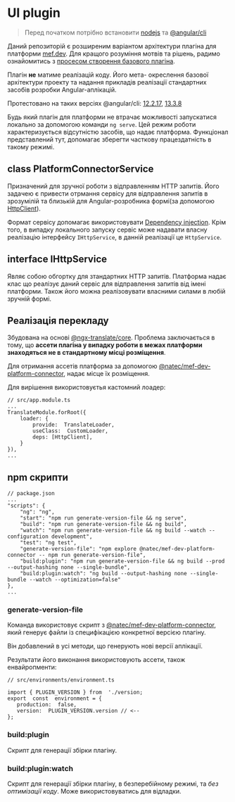 
# UI plugin

> Перед початком потрібно встановити [nodejs](https://nodejs.org/) та [@angular/cli](https://www.npmjs.com/package/@angular/cli)

Даний репозиторій є розширеним варіантом архітектури плагіна для платформи [mef.dev](https://mef.dev/). Для кращого розуміння мотвів та рішень, радимо ознайомитись з [просесом створення базового плагіна](https://mef.dev/dev_guides/first_ui_plugin.php). 

Плагін **не** матиме реалізацій коду. Його мета- окреслення базової архітектури проекту та надання прикладів реалізації стандартних засобів розробки Angular-аплікацій. 

Протестовано на таких версіях @angular/cli: [12.2.17](https://www.npmjs.com/package/@angular/cli/v/12.2.17 "12.2.17"), [13.3.8](https://www.npmjs.com/package/@angular/cli/v/13.3.8 "13.3.8") 

Будь який плагін для платформи не втрачає можливості запускатися локально за допомогою команди `ng serve`. Цей режим роботи характеризується відсутністю засобів, що надає платформа. Функціонал представлений тут, допомагає зберегти часткову працездатність в такому режимі. 

## class  PlatformConnectorService
Призначений для зручної роботи з відправленням HTTP запитів. Його задачею є привести отрмання сервісу для відправлення запитів в зрозумілій та близькій для Angular-розробника формі(за допомогою  [HttpClient](https://angular.io/api/common/http/HttpClient#httpclient "Link to this heading")).   

Формат сервісу допомагає використовувати [Dependency injection](https://angular.io/guide/dependency-injection). Крім того, в випадку локального запуску сервіс може надавати власну реалізацію інтерфейсу `IHttpService`, в данній реалізації це `HttpService`.

## interface IHttpService
Являє собою обгортку для зтандартних HTTP запитів. Платформа надає клас що реалізує даний сервіс для відправлення запитів від імені платформи. Також його можна реалізовувати власними силами в любій зручній формі.

## Реалізація перекладу
Збудована на основі [@ngx-translate/core](https://www.npmjs.com/package/@ngx-translate/core). Проблема заключається в тому, що **ассети плагіна у випадку роботи в межах платформи знаходяться не в стандартному місці розміщення**. 

Для отримання ассетів платформа за допомогою [@natec/mef-dev-platform-connector](https://www.npmjs.com/package/@natec/mef-dev-platform-connector), надає місце їх розміщення. 

Для вирішення використовуєтья кастомний лоадер:
```
// src/app.module.ts
...
TranslateModule.forRoot({
	loader: {
		provide:  TranslateLoader,
		useClass:  CustomLoader,
		deps: [HttpClient],
	}
}),
...
```

## npm скрипти
```
// package.json
...
"scripts": {
	"ng": "ng",
	"start": "npm run generate-version-file && ng serve",
	"build": "npm run generate-version-file && ng build",
	"watch": "npm run generate-version-file && ng build --watch --configuration development",
	"test": "ng test",
	"generate-version-file": "npm explore @natec/mef-dev-platform-connector -- npm run generate-version-file",
	"build:plugin": "npm run generate-version-file && ng build --prod --output-hashing none --single-bundle",
	"build:plugin:watch": "ng build --output-hashing none --single-bundle --watch --optimization=false"
},
...
```

### generate-version-file
Команда використовує скрипт з  [@natec/mef-dev-platform-connector](https://www.npmjs.com/package/@natec/mef-dev-platform-connector), який генерує файли із специфікацією конкретної версією плагіну. 

Він добавлений в усі методи, що генерують нові версії аплікації.

Результати його виконання використовують ассети, також енвайропменти:
 ```
// src/environments/environment.ts

import { PLUGIN_VERSION } from  './version;
export  const  environment = {
	production:  false,
	version:  PLUGIN_VERSION.version // <--
};
 ```

### build:plugin
Скрипт для генерації збірки плагіну. 


### build:plugin:watch
Скрипт для генерації збірки плагіну, в безперебійному режимі, та *без оптимізації коду*. Може використовуватись для відладки.